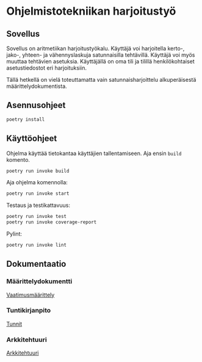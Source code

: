 # Ohjelmistotekniikan harjoitustyö
## Sovellus
Sovellus on aritmetiikan harjoitustyökalu. Käyttäjä voi harjoitella kerto-, jako-, yhteen- ja vähennyslaskuja satunnaisilla tehtävillä. Käyttäjä voi myös muuttaa tehtävien asetuksia. Käyttäjällä on oma tili ja tilillä henkilökohtaiset asetustiedostot eri harjoituksiin.

Tällä hetkellä on vielä toteuttamatta vain satunnaisharjoittelu alkuperäisestä määrittelydokumentista.

## Asennusohjeet

```bash
poetry install
```

## Käyttöohjeet

Ohjelma käyttää tietokantaa käyttäjien tallentamiseen. Aja ensin  `build` komento. 
```bash
poetry run invoke build
```

Aja ohjelma komennolla:
```bash
poetry run invoke start
``` 

Testaus ja testikattavuus:
```bash
poetry run invoke test
poetry run invoke coverage-report
```

Pylint:
```bash
poetry run invoke lint
```

## Dokumentaatio
### Määrittelydokumentti
[Vaatimusmäärittely](https://github.com/rtammisalo/ot-harjoitustyo/blob/master/dokumentaatio/vaatimusmaarittely.md)

### Tuntikirjanpito
[Tunnit](https://github.com/rtammisalo/ot-harjoitustyo/blob/master/dokumentaatio/tunnit.md)

### Arkkitehtuuri
[Arkkitehtuuri](dokumentaatio/arkkitehtuuri.md)
